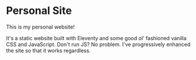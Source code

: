 # Personal Site

This is my personal website!

It's a static website built with Eleventy and some good ol' fashioned vanilla CSS and JavaScript. Don't run JS? No problem. I've progressively enhanced the site so that it works regardless.
